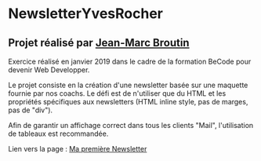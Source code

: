 # NewsletterYvesRocher

## Projet réalisé par [Jean-Marc Broutin](https://github.com/jmbroutin)


Exercice réalisé en janvier 2019 dans le cadre de la formation BeCode pour devenir Web Developper.

Le projet consiste en la création d'une newsletter basée sur une maquette fournie par nos coachs. Le défi est de n'utiliser que du HTML et les propriétés spécifiques aux newsletters (HTML inline style, pas de marges, pas de "div").

Afin de garantir un affichage correct dans tous les clients "Mail", l'utilisation de tableaux est recommandée. 

Lien vers la page : [Ma première Newsletter](https://jmbroutin.github.io/NewsletterYvesRocher/)
